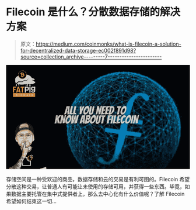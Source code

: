 # Filecoin 是什么？分散数据存储的解决方案

> 原文：<https://medium.com/coinmonks/what-is-filecoin-a-solution-for-decentralized-data-storage-ec002f891d98?source=collection_archive---------7----------------------->

![](img/52f2b489118095ae9f3a01921cec6521.png)

存储空间是一种受欢迎的商品，数据存储和云的交易是有利可图的。Filecoin 希望分散这种交易，让普通人有可能让未使用的存储可用，并获得一些东西。毕竟，如果数据主要托管在集中式提供者上，那么去中心化有什么价值呢？了解 Filecoin 希望如何结束这一切…
